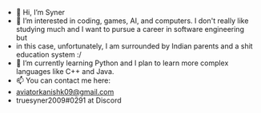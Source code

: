 - 👋 Hi, I’m Syner
- 👀 I’m interested in coding, games, AI, and computers. I don't really like studying much and I want to pursue a career in software engineering but
- in this case, unfortunately, I am surrounded by Indian parents and a shit education system :/
- 🌱 I’m currently learning Python and I plan to learn more complex languages like C++ and Java.
- 📫 You can contact me here:
- aviatorkanishk09@gmail.com
- truesyner2009#0291 at Discord

<!---
truesyner2009/truesyner2009 is a ✨ special ✨ repository because its `README.md` (this file) appears on your GitHub profile.
You can click the Preview link to take a look at your changes.
--->

